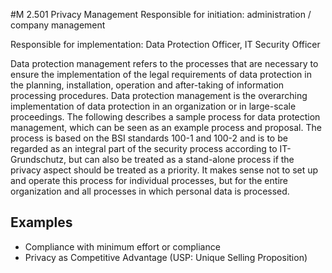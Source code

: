 #M 2.501 Privacy Management
Responsible for initiation: administration / company management

Responsible for implementation: Data Protection Officer, IT Security Officer

Data protection management refers to the processes that are necessary to ensure the implementation of the legal requirements of data protection in the planning, installation, operation and after-taking of information processing procedures. Data protection management is the overarching implementation of data protection in an organization or in large-scale proceedings. The following describes a sample process for data protection management, which can be seen as an example process and proposal. The process is based on the BSI standards 100-1 and 100-2 and is to be regarded as an integral part of the security process according to IT-Grundschutz, but can also be treated as a stand-alone process if the privacy aspect should be treated as a priority. It makes sense not to set up and operate this process for individual processes, but for the entire organization and all processes in which personal data is processed.



## Examples 
* Compliance with minimum effort or compliance
* Privacy as Competitive Advantage (USP: Unique Selling Proposition)




